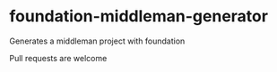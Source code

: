 foundation-middleman-generator
==============================

Generates a middleman project with foundation

Pull requests are welcome
